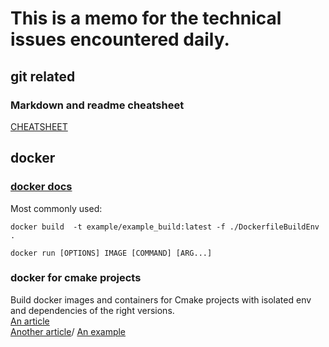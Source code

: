 # This is a memo for the technical issues encountered daily. 

## git related 
### Markdown and readme cheatsheet
[CHEATSHEET](https://github.com/adam-p/markdown-here/wiki/Markdown-Cheatsheet)

## docker
### [docker docs](https://docs.docker.com/engine/reference/commandline/run/)
Most commonly used:
```
docker build  -t example/example_build:latest -f ./DockerfileBuildEnv . 
```
```
docker run [OPTIONS] IMAGE [COMMAND] [ARG...]
```

### docker for cmake projects 
Build docker images and containers for Cmake projects with isolated env and dependencies of the right versions. \
[An article](https://ddanilov.me/dockerized-cpp-build) \
[Another article](https://medium.com/@mfcollins3/shipping-c-programs-in-docker-1d79568f6f52)/
[An example](https://github.com/f-squirrel/dockerized_cpp_build_example)
